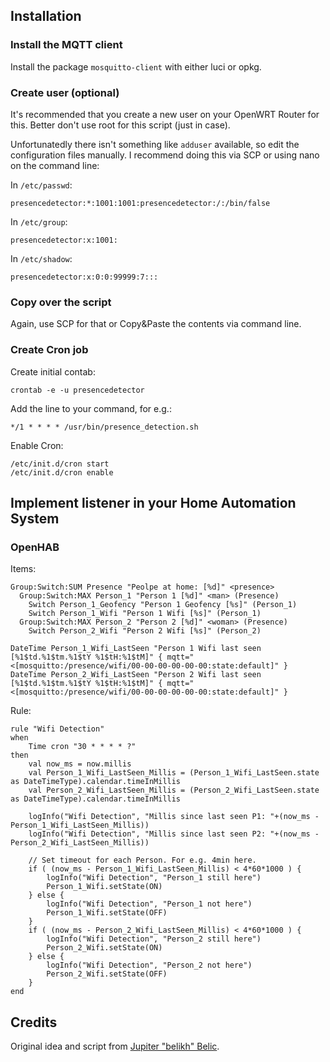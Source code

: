 Installation
------------

### Install the MQTT client

Install the package `mosquitto-client` with either luci or opkg.

### Create user (optional)

It's recommended that you create a new user on your OpenWRT Router for this. Better don't use root for this script (just in case).

Unfortunatedly there isn't something like `adduser` available, so edit the configuration files manually. I recommend doing this via SCP or using nano on the command line:

In `/etc/passwd`:

	presencedetector:*:1001:1001:presencedetector:/:/bin/false

In `/etc/group`:

	presencedetector:x:1001:

In `/etc/shadow`:

	presencedetector:x:0:0:99999:7:::

### Copy over the script

Again, use SCP for that or Copy&Paste the contents via command line.

### Create Cron job

Create initial contab:

	crontab -e -u presencedetector

Add the line to your command, for e.g.:

	*/1 * * * * /usr/bin/presence_detection.sh

Enable Cron:

	/etc/init.d/cron start
	/etc/init.d/cron enable


Implement listener in your Home Automation System
-------------------------------------------------

### OpenHAB

Items:

	Group:Switch:SUM Presence "Peolpe at home: [%d]" <presence>
	  Group:Switch:MAX Person_1 "Person 1 [%d]" <man> (Presence)
	    Switch Person_1_Geofency "Person 1 Geofency [%s]" (Person_1)
	    Switch Person_1_Wifi "Person 1 Wifi [%s]" (Person_1)
	  Group:Switch:MAX Person_2 "Person 2 [%d]" <woman> (Presence)
	  	Switch Person_2_Wifi "Person 2 Wifi [%s]" (Person_2)

	DateTime Person_1_Wifi_LastSeen "Person 1 Wifi last seen [%1$td.%1$tm.%1$tY %1$tH:%1$tM]" { mqtt="<[mosquitto:/presence/wifi/00-00-00-00-00-00:state:default]" }
	DateTime Person_2_Wifi_LastSeen "Person 2 Wifi last seen [%1$td.%1$tm.%1$tY %1$tH:%1$tM]" { mqtt="<[mosquitto:/presence/wifi/00-00-00-00-00-00:state:default]" }

Rule:

	rule "Wifi Detection"
	when
		Time cron "30 * * * * ?"
	then
		val now_ms = now.millis
		val Person_1_Wifi_LastSeen_Millis = (Person_1_Wifi_LastSeen.state as DateTimeType).calendar.timeInMillis
		val Person_2_Wifi_LastSeen_Millis = (Person_2_Wifi_LastSeen.state as DateTimeType).calendar.timeInMillis

		logInfo("Wifi Detection", "Millis since last seen P1: "+(now_ms - Person_1_Wifi_LastSeen_Millis))
		logInfo("Wifi Detection", "Millis since last seen P2: "+(now_ms - Person_2_Wifi_LastSeen_Millis))

		// Set timeout for each Person. For e.g. 4min here.
		if ( (now_ms - Person_1_Wifi_LastSeen_Millis) < 4*60*1000 ) {
			logInfo("Wifi Detection", "Person_1 still here")
			Person_1_Wifi.setState(ON)
		} else {
			logInfo("Wifi Detection", "Person_1 not here")
			Person_1_Wifi.setState(OFF)
		}
		if ( (now_ms - Person_2_Wifi_LastSeen_Millis) < 4*60*1000 ) {
			logInfo("Wifi Detection", "Person_2 still here")
			Person_2_Wifi.setState(ON)
		} else {
			logInfo("Wifi Detection", "Person_2 not here")
			Person_2_Wifi.setState(OFF)
		}
	end

Credits
-------

Original idea and script from [Jupiter "belikh" Belic](http://community.openhab.org/users/belikh).